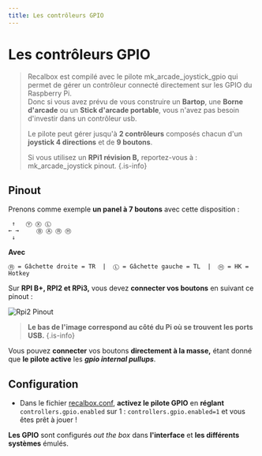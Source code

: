```yaml
---
title: Les contrôleurs GPIO
---
```


# Les contrôleurs GPIO


>Recalbox est compilé avec le pilote mk\_arcade\_joystick\_gpio qui permet de gérer un contrôleur connecté directement sur les GPIO du Raspberry Pi.  
>Donc si vous avez prévu de vous construire un **Bartop**, une **Borne d'arcade** ou un **Stick d'arcade portable**, vous n'avez pas besoin d'investir dans un contrôleur usb.
>
>Le pilote peut gérer jusqu'à **2 contrôleurs** composés chacun d'un **joystick 4 directions** et de **9 boutons**.  
>  
>Si vous utilisez un **RPi1 révision B,** reportez-vous à : mk\_arcade\_joystick pinout.
{.is-info}

## Pinout <a id="pinout"></a>

Prenons comme exemple **un panel à 7 boutons** avec cette disposition :

```text
 ↑   Ⓨ Ⓧ Ⓛ  
← →     Ⓑ Ⓐ Ⓡ Ⓗ
 ↓  
```

**Avec** 

```text
Ⓡ = Gâchette droite = TR  |  Ⓛ = Gâchette gauche = TL  |  Ⓗ = HK = Hotkey
```

Sur **RPI B+, RPI2 et RPi3,** vous devez **connecter vos boutons** en suivant ce pinout :

![Rpi2 Pinout](https://gblobscdn.gitbook.com/assets%2F-LdKTX4ollh_G72-pO8z%2F-LkUFvu3yt-NWo65aPpY%2F-LkUIh76x_R_LdMYBlVY%2Fimage.png?alt=media&token=7c3424bb-6e03-44cc-bb27-0dcd811cd42f)


>**Le bas de l'image correspond au côté du Pi où se trouvent les ports USB.**
{.is-info}

Vous pouvez **connecter** vos boutons **directement à la masse,** étant donné que **le pilote active** les _**gpio internal pullups**_.

## Configuration <a id="configuration"></a>

* Dans le fichier [recalbox.conf](/fr/usage-basique/premieres-notions/le-fichier-recalbox.conf), **activez le pilote GPIO** en **réglant** `controllers.gpio.enabled` sur 1 : `controllers.gpio.enabled=1` et vous êtes prêt à jouer !

**Les GPIO** sont configurés _out the box_ dans **l'interface** et **les différents systèmes** émulés.

